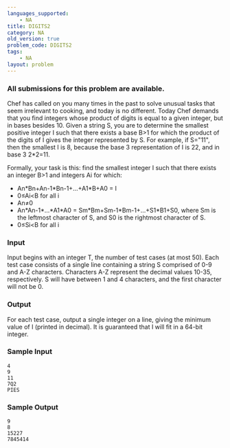 ```yaml
---
languages_supported:
    - NA
title: DIGITS2
category: NA
old_version: true
problem_code: DIGITS2
tags:
    - NA
layout: problem
---
```

###  All submissions for this problem are available. 

Chef has called on you many times in the past to solve unusual tasks that seem irrelevant to cooking, and today is no different. Today Chef demands that you find integers whose product of digits is equal to a given integer, but in bases besides 10. Given a string S, you are to determine the smallest positive integer I such that there exists a base B>1 for which the product of the digits of I gives the integer represented by S. For example, if S="11", then the smallest I is 8, because the base 3 representation of I is 22, and in base 3 2\*2=11.

Formally, your task is this: find the smallest integer I such that there exists an integer B>1 and integers Ai for which:

- An\*Bn+An-1\*Bn-1+...+A1\*B+A0 = I
- 0≤Ai<B for all i
- An≠0
- An\*An-1\*...\*A1\*A0 = Sm\*Bm+Sm-1\*Bm-1+...+S1\*B1+S0, where Sm is the leftmost character of S, and S0 is the rightmost character of S.
- 0≤Si<B for all i

### Input

Input begins with an integer T, the number of test cases (at most 50). Each test case consists of a single line containing a string S comprised of 0-9 and A-Z characters. Characters A-Z represent the decimal values 10-35, respectively. S will have between 1 and 4 characters, and the first character will not be 0.

### Output

For each test case, output a single integer on a line, giving the minimum value of I (printed in decimal). It is guaranteed that I will fit in a 64-bit integer.

### Sample Input

```
4
9
11
7Q2
PIES

```
### Sample Output

```
9
8
15227
7845414

```